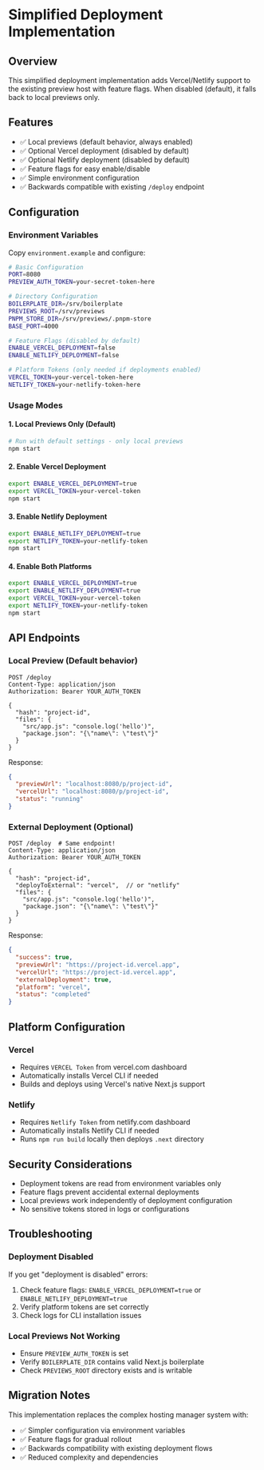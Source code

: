 # Simplified Deployment Implementation

## Overview

This simplified deployment implementation adds Vercel/Netlify support to the existing preview host with feature flags. When disabled (default), it falls back to local previews only.

## Features

- ✅ Local previews (default behavior, always enabled)
- ✅ Optional Vercel deployment (disabled by default)
- ✅ Optional Netlify deployment (disabled by default)
- ✅ Feature flags for easy enable/disable
- ✅ Simple environment configuration
- ✅ Backwards compatible with existing `/deploy` endpoint

## Configuration

### Environment Variables

Copy `environment.example` and configure:

```bash
# Basic Configuration
PORT=8080
PREVIEW_AUTH_TOKEN=your-secret-token-here

# Directory Configuration  
BOILERPLATE_DIR=/srv/boilerplate
PREVIEWS_ROOT=/srv/previews
PNPM_STORE_DIR=/srv/previews/.pnpm-store
BASE_PORT=4000

# Feature Flags (disabled by default)
ENABLE_VERCEL_DEPLOYMENT=false
ENABLE_NETLIFY_DEPLOYMENT=false

# Platform Tokens (only needed if deployments enabled)
VERCEL_TOKEN=your-vercel-token-here
NETLIFY_TOKEN=your-netlify-token-here
```

### Usage Modes

#### 1. Local Previews Only (Default)
```bash
# Run with default settings - only local previews
npm start
```

#### 2. Enable Vercel Deployment
```bash
export ENABLE_VERCEL_DEPLOYMENT=true
export VERCEL_TOKEN=your-vercel-token
npm start
```

#### 3. Enable Netlify Deployment  
```bash
export ENABLE_NETLIFY_DEPLOYMENT=true
export NETLIFY_TOKEN=your-netlify-token
npm start
```

#### 4. Enable Both Platforms
```bash
export ENABLE_VERCEL_DEPLOYMENT=true
export ENABLE_NETLIFY_DEPLOYMENT=true
export VERCEL_TOKEN=your-vercel-token
export NETLIFY_TOKEN=your-netlify-token
npm start
```

## API Endpoints

### Local Preview (Default behavior)
```http
POST /deploy
Content-Type: application/json
Authorization: Bearer YOUR_AUTH_TOKEN

{
  "hash": "project-id",
  "files": {
    "src/app.js": "console.log('hello')",
    "package.json": "{\"name\": \"test\"}"
  }
}
```

Response:
```json
{
  "previewUrl": "localhost:8080/p/project-id",
  "vercelUrl": "localhost:8080/p/project-id",
  "status": "running"
}
```

### External Deployment (Optional)
```http
POST /deploy  # Same endpoint!
Content-Type: application/json
Authorization: Bearer YOUR_AUTH_TOKEN

{
  "hash": "project-id",
  "deployToExternal": "vercel",  // or "netlify"
  "files": {
    "src/app.js": "console.log('hello')",
    "package.json": "{\"name\": \"test\"}"
  }
}
```

Response:
```json
{
  "success": true,
  "previewUrl": "https://project-id.vercel.app",
  "vercelUrl": "https://project-id.vercel.app",
  "externalDeployment": true,
  "platform": "vercel",
  "status": "completed"
}
```

## Platform Configuration

### Vercel
- Requires `VERCEL Token` from vercel.com dashboard
- Automatically installs Vercel CLI if needed
- Builds and deploys using Vercel's native Next.js support

### Netlify  
- Requires `Netlify Token` from netlify.com dashboard
- Automatically installs Netlify CLI if needed
- Runs `npm run build` locally then deploys `.next` directory

## Security Considerations

- Deployment tokens are read from environment variables only
- Feature flags prevent accidental external deployments
- Local previews work independently of deployment configuration
- No sensitive tokens stored in logs or configurations

## Troubleshooting

### Deployment Disabled
If you get "deployment is disabled" errors:
1. Check feature flags: `ENABLE_VERCEL_DEPLOYMENT=true` or `ENABLE_NETLIFY_DEPLOYMENT=true`
2. Verify platform tokens are set correctly
3. Check logs for CLI installation issues

### Local Previews Not Working
- Ensure `PREVIEW_AUTH_TOKEN` is set
- Verify `BOILERPLATE_DIR` contains valid Next.js boilerplate
- Check `PREVIEWS_ROOT` directory exists and is writable

## Migration Notes

This implementation replaces the complex hosting manager system with:
- ✅ Simpler configuration via environment variables
- ✅ Feature flags for gradual rollout
- ✅ Backwards compatibility with existing deployment flows
- ✅ Reduced complexity and dependencies
